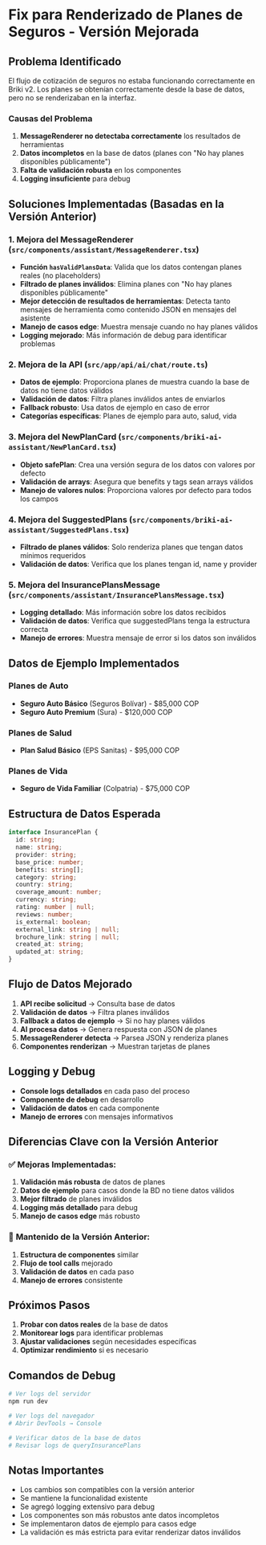 # Fix para Renderizado de Planes de Seguros - Versión Mejorada

## Problema Identificado

El flujo de cotización de seguros no estaba funcionando correctamente en Briki v2. Los planes se obtenían correctamente desde la base de datos, pero no se renderizaban en la interfaz.

### Causas del Problema

1. **MessageRenderer no detectaba correctamente** los resultados de herramientas
2. **Datos incompletos** en la base de datos (planes con "No hay planes disponibles públicamente")
3. **Falta de validación robusta** en los componentes
4. **Logging insuficiente** para debug

## Soluciones Implementadas (Basadas en la Versión Anterior)

### 1. Mejora del MessageRenderer (`src/components/assistant/MessageRenderer.tsx`)

- **Función `hasValidPlansData`**: Valida que los datos contengan planes reales (no placeholders)
- **Filtrado de planes inválidos**: Elimina planes con "No hay planes disponibles públicamente"
- **Mejor detección de resultados de herramientas**: Detecta tanto mensajes de herramienta como contenido JSON en mensajes del asistente
- **Manejo de casos edge**: Muestra mensaje cuando no hay planes válidos
- **Logging mejorado**: Más información de debug para identificar problemas

### 2. Mejora de la API (`src/app/api/ai/chat/route.ts`)

- **Datos de ejemplo**: Proporciona planes de muestra cuando la base de datos no tiene datos válidos
- **Validación de datos**: Filtra planes inválidos antes de enviarlos
- **Fallback robusto**: Usa datos de ejemplo en caso de error
- **Categorías específicas**: Planes de ejemplo para auto, salud, vida

### 3. Mejora del NewPlanCard (`src/components/briki-ai-assistant/NewPlanCard.tsx`)

- **Objeto safePlan**: Crea una versión segura de los datos con valores por defecto
- **Validación de arrays**: Asegura que benefits y tags sean arrays válidos
- **Manejo de valores nulos**: Proporciona valores por defecto para todos los campos

### 4. Mejora del SuggestedPlans (`src/components/briki-ai-assistant/SuggestedPlans.tsx`)

- **Filtrado de planes válidos**: Solo renderiza planes que tengan datos mínimos requeridos
- **Validación de datos**: Verifica que los planes tengan id, name y provider

### 5. Mejora del InsurancePlansMessage (`src/components/assistant/InsurancePlansMessage.tsx`)

- **Logging detallado**: Más información sobre los datos recibidos
- **Validación de datos**: Verifica que suggestedPlans tenga la estructura correcta
- **Manejo de errores**: Muestra mensaje de error si los datos son inválidos

## Datos de Ejemplo Implementados

### Planes de Auto
- **Seguro Auto Básico** (Seguros Bolívar) - $85,000 COP
- **Seguro Auto Premium** (Sura) - $120,000 COP

### Planes de Salud
- **Plan Salud Básico** (EPS Sanitas) - $95,000 COP

### Planes de Vida
- **Seguro de Vida Familiar** (Colpatria) - $75,000 COP

## Estructura de Datos Esperada

```typescript
interface InsurancePlan {
  id: string;
  name: string;
  provider: string;
  base_price: number;
  benefits: string[];
  category: string;
  country: string;
  coverage_amount: number;
  currency: string;
  rating: number | null;
  reviews: number;
  is_external: boolean;
  external_link: string | null;
  brochure_link: string | null;
  created_at: string;
  updated_at: string;
}
```

## Flujo de Datos Mejorado

1. **API recibe solicitud** → Consulta base de datos
2. **Validación de datos** → Filtra planes inválidos
3. **Fallback a datos de ejemplo** → Si no hay planes válidos
4. **AI procesa datos** → Genera respuesta con JSON de planes
5. **MessageRenderer detecta** → Parsea JSON y renderiza planes
6. **Componentes renderizan** → Muestran tarjetas de planes

## Logging y Debug

- **Console logs detallados** en cada paso del proceso
- **Componente de debug** en desarrollo
- **Validación de datos** en cada componente
- **Manejo de errores** con mensajes informativos

## Diferencias Clave con la Versión Anterior

### ✅ **Mejoras Implementadas:**

1. **Validación más robusta** de datos de planes
2. **Datos de ejemplo** para casos donde la BD no tiene datos válidos
3. **Mejor filtrado** de planes inválidos
4. **Logging más detallado** para debug
5. **Manejo de casos edge** más robusto

### 🔄 **Mantenido de la Versión Anterior:**

1. **Estructura de componentes** similar
2. **Flujo de tool calls** mejorado
3. **Validación de datos** en cada paso
4. **Manejo de errores** consistente

## Próximos Pasos

1. **Probar con datos reales** de la base de datos
2. **Monitorear logs** para identificar problemas
3. **Ajustar validaciones** según necesidades específicas
4. **Optimizar rendimiento** si es necesario

## Comandos de Debug

```bash
# Ver logs del servidor
npm run dev

# Ver logs del navegador
# Abrir DevTools → Console

# Verificar datos de la base de datos
# Revisar logs de queryInsurancePlans
```

## Notas Importantes

- Los cambios son compatibles con la versión anterior
- Se mantiene la funcionalidad existente
- Se agregó logging extensivo para debug
- Los componentes son más robustos ante datos incompletos
- Se implementaron datos de ejemplo para casos edge
- La validación es más estricta para evitar renderizar datos inválidos 